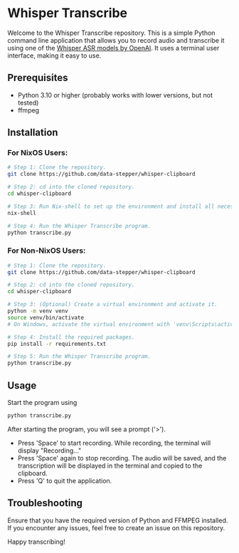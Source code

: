# Whisper Transcribe

Welcome to the Whisper Transcribe repository. This is a simple Python
command line application that allows you to record audio and transcribe it using one of the
[Whisper ASR models by OpenAI](https://openai.com/research/whisper). It uses a terminal user interface, making it easy to use.

## Prerequisites
* Python 3.10 or higher (probably works with lower versions, but not tested)
* ffmpeg

## Installation

### For NixOS Users:

```bash
# Step 1: Clone the repository.
git clone https://github.com/data-stepper/whisper-clipboard

# Step 2: cd into the cloned repository.
cd whisper-clipboard

# Step 3: Run Nix-shell to set up the environment and install all necessary packages.
nix-shell

# Step 4: Run the Whisper Transcribe program.
python transcribe.py
```

### For Non-NixOS Users:

```bash
# Step 1: Clone the repository.
git clone https://github.com/data-stepper/whisper-clipboard

# Step 2: cd into the cloned repository.
cd whisper-clipboard

# Step 3: (Optional) Create a virtual environment and activate it.
python -m venv venv
source venv/bin/activate
# On Windows, activate the virtual environment with 'venv\Scripts\activate'

# Step 4: Install the required packages.
pip install -r requirements.txt

# Step 5: Run the Whisper Transcribe program.
python transcribe.py
```

## Usage

Start the program using
```bash
python transcribe.py
```

After starting the program, you will see a prompt ('>').

* Press 'Space' to start recording. While recording, the terminal will display "Recording..."
* Press 'Space' again to stop recording. The audio will be saved, and the transcription will be displayed in the terminal and copied to the clipboard.
* Press 'Q' to quit the application.

## Troubleshooting

Ensure that you have the required version of Python and FFMPEG installed. If you encounter any issues, feel free to create an issue on this repository.

Happy transcribing!
